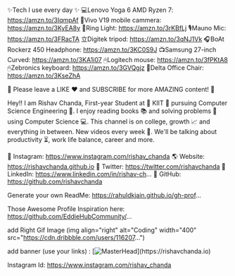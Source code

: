 ✨Tech I use every day ✨
💻Lenovo Yoga 6 AMD Ryzen 7: https://amzn.to/3IqmpAf
🎥Vivo V19 mobile cammera: https://amzn.to/3KyEA8y
🔅Ring Light: https://amzn.to/3rKBfLj
🎙Mauno Mic: https://amzn.to/3FRacTA
⽴Digitek tripod: https://amzn.to/3qNJ1Vk
🎧BoAt Rockerz 450 Headphone:  https://amzn.to/3KC0S9J
📺Samsung 27-inch Curved: https://amzn.to/3KA1i07
🖱Logitech mouse: https://amzn.to/3fPKtA8
🖱Zebronics keyboard: https://amzn.to/3GVQgjz
💺Delta Office Chair: https://amzn.to/3KseZhA

🌟 Please leave a LIKE ❤️ and SUBSCRIBE for more AMAZING content! 🌟

Hey!! I am Rishav Chanda, First-year Student at 📍 KIIT 🏫 pursuing Computer Science Engineering 🔌. I enjoy reading books 📚 and solving problems 📝 using Computer Science 💻. This channel is on college, growth 📈 and everything in between. New videos every week 📅. We'll be talking about productivity ⏳, work life balance, career and more.

📸 Instagram: https://www.instagram.com/rishav_chanda
🌎 Website: https://rishavchanda.github.io
📱 Twitter: https://twitter.com/rishavchanda
📝 LinkedIn: https://www.linkedin.com/in/rishav-ch...
📂 GitHub: https://github.com/rishavchanda


Generate your own ReadMe:
https://rahuldkjain.github.io/gh-prof...

Those Awesome Profile Inspiration here:
https://github.com/EddieHubCommunity/...

add Right Gif Image
(img align="right" alt="Coding" width="400" src="https://cdn.dribbble.com/users/116207...")

add banner (use your links) :
[![MasterHead](https://1.bp.blogspot.com/-7A4WynwLsM...)](https://rishavchanda.io)


Instagram Id: https://www.instagram.com/rishav_chanda
